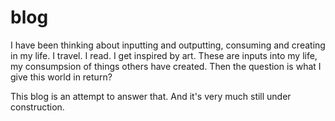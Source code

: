 # blog
I have been thinking about inputting and outputting, consuming and creating in my life.
I travel. I read. I get inspired by art. These are inputs into my life, my consumpsion of things others have created.
Then the question is what I give this world in return?

This blog is an attempt to answer that. And it's very much still under construction.
